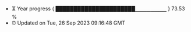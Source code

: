 - ⏳ Year progress { ██████████████████████▁▁▁▁▁▁▁▁ } 73.53 %
- ⏰ Updated on Tue, 26 Sep 2023 09:16:48 GMT

